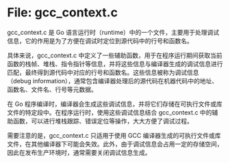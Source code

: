 # File: gcc_context.c

gcc_context.c 是 Go 语言运行时（runtime）中的一个文件，主要用于处理调试信息，它的作用是为了方便在调试时定位到源代码中的行号和函数名。

具体来说，gcc_context.c 中定义了一些辅助函数，用于在程序运行期间获取当前函数的栈帧、堆栈、指令指针等信息，并将这些信息与编译器生成的调试信息进行匹配，最终得到源代码中对应的行号和函数名。这些信息被称为调试信息（debug information），通常包含编译器处理后的源代码在机器代码中的地址、函数名、文件名、行号等元数据。

在 Go 程序编译时，编译器会生成这些调试信息，并将它们存储在可执行文件或库文件的特定段中。在程序运行时，使用这些调试信息结合 gcc_context.c 中的辅助函数，可以进行堆栈跟踪、错误定位等操作，大大方便了调试过程。

需要注意的是，gcc_context.c 只适用于使用 GCC 编译器生成的可执行文件或库文件，在其他编译器下可能会失效。此外，由于调试信息会占用一定的存储空间，因此在发布生产环境时，通常需要关闭调试信息生成。

